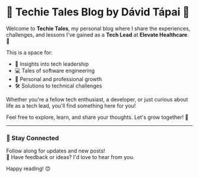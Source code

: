 # 🌟 Techie Tales Blog by Dávid Tápai 🌟  

Welcome to **Techie Tales**, my personal blog where I share the experiences, challenges, and lessons I've gained as a **Tech Lead** at **Elevate Healthcare**. 🚀  

This is a space for:  
- 🧠 Insights into tech leadership  
- 💻 Tales of software engineering  
- 🌱 Personal and professional growth  
- 🛠️ Solutions to technical challenges  

Whether you're a fellow tech enthusiast, a developer, or just curious about life as a tech lead, you'll find something here for you!  

Feel free to explore, learn, and share your thoughts. Let's grow together! 🌟  

---

### 🔗 Stay Connected  
Follow along for updates and new posts!  
💬 Have feedback or ideas? I'd love to hear from you.  

Happy reading! 😊  
